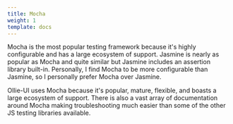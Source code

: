 ```yaml
---
title: Mocha
weight: 1
template: docs
---
```


Mocha is the most popular testing framework because it's highly configurable and has a large ecosystem of support.
Jasmine is nearly as popular as Mocha and quite similar but Jasmine includes an assertion library built-in. Personally, I find Mocha to be more configurable than Jasmine, so I personally prefer Mocha over Jasmine.

Ollie-UI uses Mocha because it's popular, mature, flexible, and boasts a large ecosystem of support. There is also a vast array of documentation around Mocha making troubleshooting much easier than some of the other JS testing libraries available.
